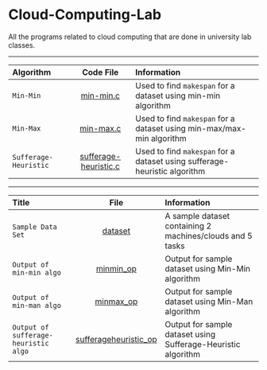 # Cloud-Computing-Lab

All the programs related to cloud computing that are done in university lab classes.  

---

| Algorithm     | Code File      | Information   |
| :------------ |   :---:       | :---------  |
| `Min-Min`        | [min-min.c](sessional/min-min.c)   | Used to find `makespan` for a dataset using min-min algorithm  |
| `Min-Max`         | [min-max.c](sessional/min-max.c)   | Used to find `makespan` for a dataset using min-max/max-min algorithm  |
| `Sufferage-Heuristic`   | [sufferage-heuristic.c](lab3/sufferage-heuristic.c)   | Used to find `makespan` for a dataset using sufferage-heuristic algorithm  |  

---

| Title    |   File   |   Information   |
| :------------ |   :---:       | :---------  |
| `Sample Data Set`  | [dataset](sessional/question.jpg)   | A sample dataset containing 2 machines/clouds and 5 tasks |
| `Output of min-min algo`  | [minmin_op](sessional/minmin_op.png)   | Output for sample dataset using Min-Min algorithm |
| `Output of min-man algo`  | [minmax_op](sessional/minmax_op.png)   | Output for sample dataset using Min-Man algorithm |
| `Output of sufferage-heuristic algo`  | [sufferageheuristic_op](lab3/sufferageheuristic_op.png)   | Output for sample dataset using Sufferage-Heuristic algorithm |
